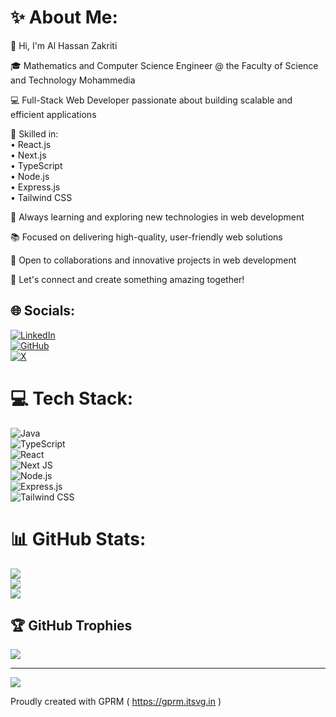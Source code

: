# ✨ About Me:

👋 Hi, I'm Al Hassan Zakriti

🎓 Mathematics and Computer Science Engineer @ the Faculty of Science and Technology Mohammedia  

💻 Full-Stack Web Developer passionate about building scalable and efficient applications  

🚀 Skilled in:  
  • React.js  
  • Next.js  
  • TypeScript  
  • Node.js  
  • Express.js  
  • Tailwind CSS  
  
🌟 Always learning and exploring new technologies in web development  

📚 Focused on delivering high-quality, user-friendly web solutions  

🔗 Open to collaborations and innovative projects in web development  

📧 Let's connect and create something amazing together!  

## 🌐 Socials:
[![LinkedIn](https://img.shields.io/badge/LinkedIn-%230077B5.svg?logo=linkedin&logoColor=white)](https://linkedin.com/in/alhassan-zakriti)  
[![GitHub](https://img.shields.io/badge/GitHub-%23181717.svg?logo=github&logoColor=white)](https://github.com/alhassanZakriti)  
[![X](https://img.shields.io/badge/X-black.svg?logo=X&logoColor=white)](https://x.com/zegrinius)  

# 💻 Tech Stack:
![Java](https://img.shields.io/badge/java-%23ED8B00.svg?style=for-the-badge&logo=openjdk&logoColor=white)  
![TypeScript](https://img.shields.io/badge/typescript-%23007ACC.svg?style=for-the-badge&logo=typescript&logoColor=white)  
![React](https://img.shields.io/badge/react-%2320232a.svg?style=for-the-badge&logo=react&logoColor=%2361DAFB)  
![Next JS](https://img.shields.io/badge/Next-black?style=for-the-badge&logo=next.js&logoColor=white)  
![Node.js](https://img.shields.io/badge/Node.js-339933?style=for-the-badge&logo=nodedotjs&logoColor=white)  
![Express.js](https://img.shields.io/badge/express.js-%23404d59.svg?style=for-the-badge&logo=express&logoColor=%2361DAFB)  
![Tailwind CSS](https://img.shields.io/badge/TailwindCSS-%2338B2AC.svg?style=for-the-badge&logo=tailwind-css&logoColor=white)  

# 📊 GitHub Stats:
![](https://github-readme-stats.vercel.app/api?username=alhassanZakriti&theme=dark&hide_border=false&include_all_commits=true&count_private=true)<br/>
![](https://github-readme-streak-stats.herokuapp.com/?user=alhassanZakriti&theme=dark&hide_border=false)<br/>
![](https://github-readme-stats.vercel.app/api/top-langs/?username=alhassanZakriti&theme=dark&hide_border=false&include_all_commits=true&count_private=true&layout=compact)

## 🏆 GitHub Trophies
![](https://github-profile-trophy.vercel.app/?username=alhassanZakriti&theme=radical&no-frame=false&no-bg=true&margin-w=4)

---
[![](https://visitcount.itsvg.in/api?id=alhassanZakriti&icon=5&color=6)](https://visitcount.itsvg.in)

 Proudly created with GPRM ( https://gprm.itsvg.in )
